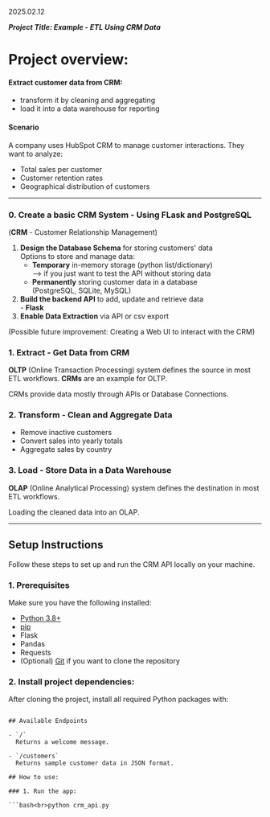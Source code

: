 2025.02.12

***Project Title: Example - ETL Using CRM Data***<br>

# Project overview:

#### Extract customer data from CRM:
- transform it by cleaning and aggregating
- load it into a data warehouse for reporting
#### Scenario
A company uses HubSpot CRM to manage customer interactions. They want to analyze:

- Total sales per customer
- Customer retention rates
- Geographical distribution of customers
-------------------------
### 0. Create a basic CRM System - Using FLask and PostgreSQL
(**CRM** - Customer Relationship Management)

1. **Design the Database Schema** for storing customers' data<br> Options to store and manage data:
    - **Temporary** in-memory storage (python list/dictionary)<br>
      --> if you just want to test the API without storing data
    - **Permanently** storing customer data in a database<br>
      (PostgreSQL, SQLite, MySQL)
2. **Build the backend API** to add, update and retrieve data<br> - **Flask**
3. **Enable Data Extraction** via API or csv export

(Possible future improvement: Creating a Web UI to interact with the CRM)

### 1. Extract - Get Data from CRM
**OLTP** (Online Transaction Processing) system defines the source in most ETL workflows. **CRMs** are an example for OLTP.


CRMs provide data mostly through APIs or Database Connections.

### 2. Transform - Clean and Aggregate Data
- Remove inactive customers
- Convert sales into yearly totals
- Aggregate sales by country

### 3. Load - Store Data in a Data Warehouse
**OLAP** (Online Analytical Processing) system defines the destination in most ETL workflows.


Loading the cleaned data into an OLAP.

-------------------------

## Setup Instructions

Follow these steps to set up and run the CRM API locally on your machine.

### 1. Prerequisites
Make sure you have the following installed:

- [Python 3.8+](https://www.python.org/downloads/)
- [pip](https://pip.pypa.io/en/stable/installation/)
- Flask
- Pandas
- Requests
- (Optional) [Git](https://git-scm.com/) if you want to clone the repository

### 2. Install project dependencies:
After cloning the project, install all required Python packages with:

```bash<br>pip install -r requirements.txt

## Available Endpoints

- `/`  
  Returns a welcome message.

- `/customers`  
  Returns sample customer data in JSON format.

## How to use:

### 1. Run the app:

```bash<br>python crm_api.py